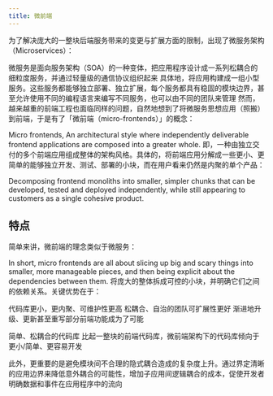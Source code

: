 ```yaml
---
title: 微前端
---
```


为了解决庞大的一整块后端服务带来的变更与扩展方面的限制，出现了微服务架构（Microservices）：

微服务是面向服务架构（SOA）的一种变体，把应用程序设计成一系列松耦合的细粒度服务，并通过轻量级的通信协议组织起来
具体地，将应用构建成一组小型服务。这些服务都能够独立部署、独立扩展，每个服务都具有稳固的模块边界，甚至允许使用不同的编程语言来编写不同服务，也可以由不同的团队来管理
然而，越来越重的前端工程也面临同样的问题，自然地想到了将微服务思想应用（照搬）到前端，于是有了「微前端（micro-frontends）」的概念：

Micro frontends, An architectural style where independently deliverable frontend applications are composed into a greater whole.
即，一种由独立交付的多个前端应用组成整体的架构风格。具体的，将前端应用分解成一些更小、更简单的能够独立开发、测试、部署的小块，而在用户看来仍然是内聚的单个产品：

Decomposing frontend monoliths into smaller, simpler chunks that can be developed, tested and deployed independently, while still appearing to customers as a single cohesive product.

## 特点
简单来讲，微前端的理念类似于微服务：

In short, micro frontends are all about slicing up big and scary things into smaller, more manageable pieces, and then being explicit about the dependencies between them.
将庞大的整体拆成可控的小块，并明确它们之间的依赖关系。关键优势在于：

代码库更小，更内聚、可维护性更高
松耦合、自治的团队可扩展性更好
渐进地升级、更新甚至重写部分前端功能成为了可能

简单、松耦合的代码库
比起一整块的前端代码库，微前端架构下的代码库倾向于更小/简单、更容易开发

此外，更重要的是避免模块间不合理的隐式耦合造成的复杂度上升。通过界定清晰的应用边界来降低意外耦合的可能性，增加子应用间逻辑耦合的成本，促使开发者明确数据和事件在应用程序中的流向
